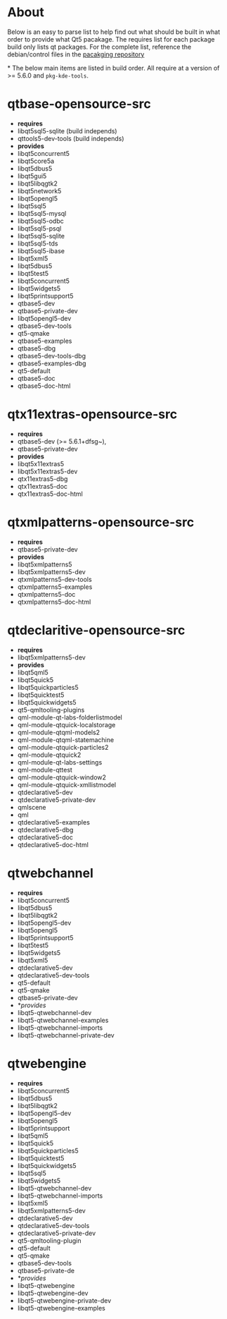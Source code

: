 # About

Below is an easy to parse list to help find out what should be built in what order to provide what Qt5 pacakage. The requires list for each package build only lists qt packages. For the complete list, reference the debian/control files in the [pacakging repository](https://github.com/ProfessorKaos64/LibreGeek-Packaging/)

\* The below main items are listed in build order. All require at a version of >= 5.6.0 and `pkg-kde-tools`.

# qtbase-opensource-src
 - **requires**
  - libqt5sql5-sqlite (build independs)
  - qttools5-dev-tools (build independs)
 - **provides**
  - libqt5concurrent5
  - libqt5core5a
  - libqt5dbus5
  - libqt5gui5
  - libqt5libqgtk2
  - libqt5network5
  - libqt5opengl5
  - libqt5sql5
  - libqt5sql5-mysql
  - libqt5sql5-odbc
  - libqt5sql5-psql
  - libqt5sql5-sqlite
  - libqt5sql5-tds
  - libqt5sql5-ibase
  - libqt5xml5
  - libqt5dbus5
  - libqt5test5
  - libqt5concurrent5
  - libqt5widgets5
  - libqt5printsupport5
  - qtbase5-dev
  - qtbase5-private-dev
  - libqt5opengl5-dev
  - qtbase5-dev-tools
  - qt5-qmake
  - qtbase5-examples
  - qtbase5-dbg
  - qtbase5-dev-tools-dbg
  - qtbase5-examples-dbg
  - qt5-default
  - qtbase5-doc
  - qtbase5-doc-html

# qtx11extras-opensource-src
 - **requires**
  - qtbase5-dev (>= 5.6.1+dfsg~),
  - qtbase5-private-dev
 - **provides**
  - libqt5x11extras5
  - libqt5x11extras5-dev
  - qtx11extras5-dbg
  - qtx11extras5-doc
  - qtx11extras5-doc-html

# qtxmlpatterns-opensource-src
 - **requires**
  - qtbase5-private-dev
 - **provides**
  - libqt5xmlpatterns5
  - libqt5xmlpatterns5-dev
  - qtxmlpatterns5-dev-tools
  - qtxmlpatterns5-examples
  - qtxmlpatterns5-doc
  - qtxmlpatterns5-doc-html

# qtdeclaritive-opensource-src
 - **requires**
  - libqt5xmlpatterns5-dev
 - **provides**
  - libqt5qml5
  - libqt5quick5
  - libqt5quickparticles5
  - libqt5quicktest5
  - libqt5quickwidgets5
  - qt5-qmltooling-plugins
  - qml-module-qt-labs-folderlistmodel
  - qml-module-qtquick-localstorage
  - qml-module-qtqml-models2
  - qml-module-qtqml-statemachine
  - qml-module-qtquick-particles2
  - qml-module-qtquick2
  - qml-module-qt-labs-settings
  - qml-module-qttest
  - qml-module-qtquick-window2
  - qml-module-qtquick-xmllistmodel
  - qtdeclarative5-dev
  - qtdeclarative5-private-dev
  - qmlscene
  - qml
  - qtdeclarative5-examples
  - qtdeclarative5-dbg
  - qtdeclarative5-doc
  - qtdeclarative5-doc-html

# qtwebchannel
 - **requires**
  - libqt5concurrent5 
  - libqt5dbus5 
  - libqt5libqgtk2
  - libqt5opengl5-dev
  - libqt5opengl5
  - libqt5printsupport5
  - libqt5test5
  - libqt5widgets5
  - libqt5xml5
  - qtdeclarative5-dev
  - qtdeclarative5-dev-tools
  - qt5-default
  - qt5-qmake
  - qtbase5-private-dev
 - **provides*
  - libqt5-qtwebchannel-dev
  - libqt5-qtwebchannel-examples
  - libqt5-qtwebchannel-imports
  - libqt5-qtwebchannel-private-dev

# qtwebengine
 - **requires**
  - libqt5concurrent5
  - libqt5dbus5
  - libqt5libqgtk2
  - libqt5opengl5-dev
  - libqt5opengl5
  - libqt5printsupport
  - libqt5qml5
  - libqt5quick5
  - libqt5quickparticles5
  - libqt5quicktest5
  - libqt5quickwidgets5
  - libqt5sql5
  - libqt5widgets5
  - libqt5-qtwebchannel-dev
  - libqt5-qtwebchannel-imports
  - libqt5xml5
  - libqt5xmlpatterns5-dev
  - qtdeclarative5-dev
  - qtdeclarative5-dev-tools
  - qtdeclarative5-private-dev
  - qt5-qmltooling-plugin
  - qt5-default
  - qt5-qmake
  - qtbase5-dev-tools
  - qtbase5-private-de
 - **provides*
  - libqt5-qtwebengine
  - libqt5-qtwebengine-dev
  - libqt5-qtwebengine-private-dev
  - libqt5-qtwebengine-examples
  
